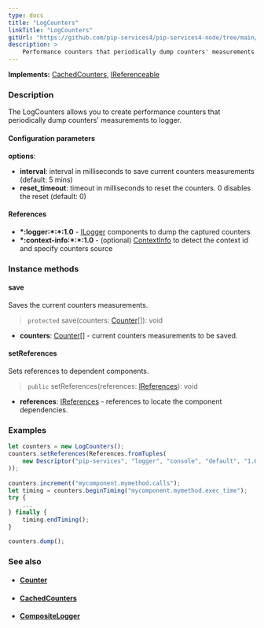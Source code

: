 ```yaml
---
type: docs
title: "LogCounters"
linkTitle: "LogCounters"
gitUrl: "https://github.com/pip-services4/pip-services4-node/tree/main/pip-services4-observability-node"
description: >
    Performance counters that periodically dump counters' measurements to logger.
---
```


**Implements:** [CachedCounters](../cached_counters), [IReferenceable](../../../components/refer/ireferenceable)

### Description

The LogCounters allows you to create performance counters that periodically dump counters' measurements to logger.

#### Configuration parameters

**options**:
- **interval**: interval in milliseconds to save current counters measurements (default: 5 mins)
- **reset_timeout**: timeout in milliseconds to reset the counters. 0 disables the reset (default: 0)


#### References
- **\*:logger:\*:\*:1.0** - [ILogger](../../log/ilogger) components to dump the captured counters
- **\*:context-info:\*:\*:1.0** - (optional) [ContextInfo](../../../components/context/context_info) to detect the context id and specify counters source



### Instance methods

#### save
Saves the current counters measurements.

> `protected` save(counters: [Counter](../counter)[]): void

- **counters**: [Counter](../counter)[] - current counters measurements to be saved.


#### setReferences
Sets references to dependent components.

> `public` setReferences(references: [IReferences](../../../commons/refer/ireferences)): void

- **references**: [IReferences](../../../commons/refer/ireferences) - references to locate the component dependencies.

### Examples

```typescript
let counters = new LogCounters();
counters.setReferences(References.fromTuples(
    new Descriptor("pip-services", "logger", "console", "default", "1.0"), new ConsoleLogger()
));
 
counters.increment("mycomponent.mymethod.calls");
let timing = counters.beginTiming("mycomponent.mymethod.exec_time");
try {
    ...
} finally {
    timing.endTiming();
}

counters.dump();
```

### See also
- #### [Counter](../counter)
- #### [CachedCounters](../cached_counters)
- #### [CompositeLogger](../../log/composite_logger)

